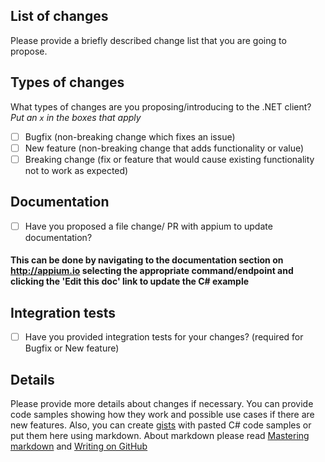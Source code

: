 ## List of changes

Please provide a briefly described change list that you are going to propose. 
 
## Types of changes

What types of changes are you proposing/introducing to the .NET client?
_Put an `x` in the boxes that apply_

- [ ] Bugfix (non-breaking change which fixes an issue)
- [ ] New feature (non-breaking change that adds functionality or value)
- [ ] Breaking change (fix or feature that would cause existing functionality not to work as expected)

## Documentation
- [ ] Have you proposed a file change/ PR with appium to update documentation? 
#### This can be done by navigating to the documentation section on http://appium.io selecting the appropriate command/endpoint and clicking the 'Edit this doc' link to update the C# example

## Integration tests
- [ ] Have you provided integration tests for your changes? (required for Bugfix or New feature)

## Details

Please provide more details about changes if necessary. You can provide code samples showing how they work and possible use cases if there are new features. Also, you can create [gists](https://gist.github.com) with pasted C# code samples or put them here using markdown. 
About markdown please read [Mastering markdown](https://guides.github.com/features/mastering-markdown/) and [Writing on GitHub](https://docs.github.com/en/get-started/writing-on-github)
